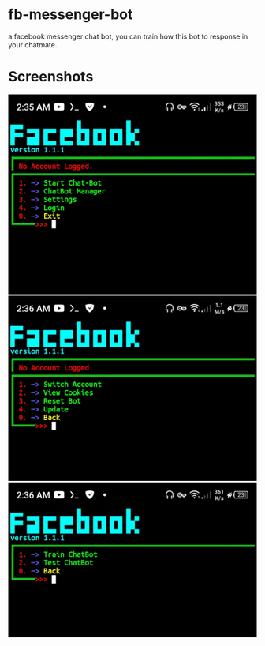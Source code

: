 # fb-messenger-bot
a facebook messenger chat bot, you can train how this bot to response in your chatmate.
# Screenshots
![Screenshot](https://github.com/CyberArcenal/fb-messenger-bot/blob/main/images/Screenshot_20240302-023553.jpg)
![Screenshot](https://github.com/CyberArcenal/fb-messenger-bot/blob/main/images/Screenshot_20240302-023613.jpg)
![Screenshot](https://github.com/CyberArcenal/fb-messenger-bot/blob/main/images/Screenshot_20240302-023641.jpg)